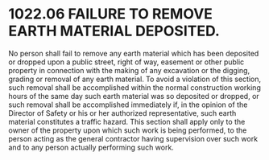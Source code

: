 1022.06 FAILURE TO REMOVE EARTH MATERIAL DEPOSITED.
===================================================

No person shall fail to remove any earth material which has been
deposited or dropped upon a public street, right of way, easement or
other public property in connection with the making of any excavation or
the digging, grading or removal of any earth material. To avoid a
violation of this section, such removal shall be accomplished within the
normal construction working hours of the same day such earth material
was so deposited or dropped, or such removal shall be accomplished
immediately if, in the opinion of the Director of Safety or his or her
authorized representative, such earth material constitutes a traffic
hazard. This section shall apply only to the owner of the property upon
which such work is being performed, to the person acting as the general
contractor having supervision over such work and to any person actually
performing such work.
